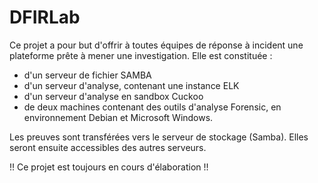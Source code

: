 # DFIRLab


Ce projet a pour but d'offrir à toutes équipes de réponse à incident une plateforme prête à mener une investigation.
Elle est constituée :
* d'un serveur de fichier SAMBA
* d'un serveur d'analyse, contenant une instance ELK
* d'un serveur d'analyse en sandbox Cuckoo
* de deux machines contenant des outils d'analyse Forensic, en environnement Debian et Microsoft Windows.

Les preuves sont transférées vers le serveur de stockage (Samba). 
Elles seront ensuite accessibles des autres serveurs.

!! Ce projet est toujours en cours d'élaboration !! 
